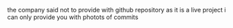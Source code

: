 the company said not to provide with github repository as it is a live project i can only provide you with photots of commits
